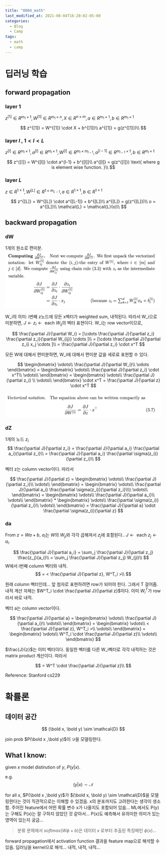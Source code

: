 ```yaml
---
title: "0804_math"
last_modified_at: 2021-08-04T16:20:02-05:00
categories:
  - Blog
  - Camp
tags:
  - math
  - camp
---
```

# 딥러닝 학습

## forward propagation
### layer 1

$z^{[1]}  \in R^{m_1 \times 1}, W^{[1]} \in R^{m_1 \times n}, X \in R^{n \times m}, a \in R^{m_1 \times 1}, b \in R^{m_1 \times 1}$

$$
         z^{[1]} = W^{[1]} \cdot X + b^{[1]}\\
         a^{[1]} = g(z^{[1]})\\
$$



### layer $l$ , $1 \lt l \lt L$

$z^{[l]} \in R^{m_l \times 1}, a^{[l]} \in R^{m_l \times 1},W^{[l]} \in R^{m_l \times m_{l-1}}, a^{[l-1]} \in R^{m_{l-1} \times 1}, b \in R^{m_l \times 1}$

$$
         z^{[l]} = W^{[l]} \cdot a^{l-1} + b^{[l]}\\
         a^{[l]} = g(z^{[l]}) \text{ where g is element wise function. }\\
$$

### layer $L$

$z \in R^{1 \times 1}, W^{[L]} \in R^{1 \times m_{L-1}}, a \in R^{1 \times 1}, b \in R^{1 \times 1}$

$$
         z^{[L]} = W^{[L]} \cdot a^{[L-1]} + b^{[L]}\\
         a^{[L]} = g(z^{[L]})\\
         o = a^{[L]}\\
         \mathcal{L} = \mathcal{L}(o)\\
$$



## backward propagation

### dW
1개의 원소로 편미분.
![](/assets/src/backprop/backprop1.png)

W_i의 의미: i번째 z노드에 모든 x벡터가 weighted sum, 내적된다. 따라서 W_i으로 미분하면, $J \leftarrow z_i \leftarrow \text{ each } W_{ij}$의 벡터 표현이다. W_i는 row vector이므로,

$$
    \frac{\partial J}{\partial W_i} = [\cdots \frac{\partial J}{\partial z_i} \frac{\partial z_i}{\partial W_{ij}} \cdots ]\\
    = [\cdots \frac{\partial J}{\partial z_i} x_j \cdots ]\\
    = \frac{\partial J}{\partial z_i} \cdot x^T
$$

모든 W에 대해서 편미분하면, W_i에 대해서 편미분 값을 세로료 표현할 수 있다.

$$
    \begin{bmatrix}
        \vdots\\
        \frac{\partial J}{\partial W_i}\\
        \vdots
    \end{bmatrix} = 
    \begin{bmatrix}
        \vdots\\
        \frac{\partial J}{\partial z_i} \cdot x^T\\
        \vdots\\
    \end{bmatrix} = 
      \begin{bmatrix}
        \vdots\\
        \frac{\partial J}{\partial z_i} \\
        \vdots\\
    \end{bmatrix} \cdot x^T = \frac{\partial J}{\partial z} \cdot x^T 
$$

![](/assets/src/backprop/backprop2.png)


### dZ
1개의 노드 $z_i$
$$
    \frac{\partial J}{\partial z_i} = \frac{\partial J}{\partial a_i} \frac{\partial a_i}{\partial z_i}\\
    = \frac{\partial J}{\partial a_i} \frac{\partial \sigma(z_i)}{\partial z_i}\\
$$

벡터 z는 column vector이다. 따라서 

$$
    \frac{\partial J}{\partial z} = \begin{bmatrix}
        \vdots\\
        \frac{\partial J}{\partial z_i}\\
        \vdots\\
    \end{bmatrix} = \begin{bmatrix}
        \vdots\\
        \frac{\partial J}{\partial a_i} \frac{\partial \sigma(z_i)}{\partial z_i}\\\\
        \vdots\\        
    \end{bmatrix} = \begin{bmatrix}
        \vdots\\
        \frac{\partial J}{\partial a_i}\\
        \vdots\\
    \end{bmatrix} * \begin{bmatrix}
        \vdots\\
        \frac{\partial \sigma(z_i)}{\partial z_i}\\
        \vdots\\
    \end{bmatrix} = \frac{\partial J}{\partial a} \odot \frac{\partial \sigma(z_i)}{\partial z}
$$

### da
From $z = W a + b$, $a_i$는 $W$의 $W_{ji}$와 각각 곱해져서 $z_j$에 포함된다.. $J \leftarrow \text{ each } z_j \leftarrow a_i$.

$$
    \frac{\partial J}{\partial a_i} = \sum_j \frac{\partial J}{\partial z_j} \frac{z_j}{a_i}\\
    = \sum_j \frac{\partial J}{\partial z_j} W_{ji}\\
$$
W에서 i번째 column 벡터와 내적.
$$
    = < \frac{\partial J}{\partial z}, W^T_i >\\
$$

원래 column 벡터인데... 앞 첨자로 표현하려면 row가 되어야 한다. 그래서 T 걸어줌. 내적 계산 자체는 $W^T_i \cdot \frac{\partial J}{\partial z}$이다. 이미 $W^T_i$가 row 라서 바로 내적. 

벡터 a는 column vector이다.

$$
    \frac{\partial J}{\partial a} = \begin{bmatrix}
        \vdots\\
        \frac{\partial J}{\partial a_i}\\
        \vdots\\
    \end{bmatrix} = \begin{bmatrix}
        \vdots\\
        < \frac{\partial J}{\partial z}, W^T_i >\\
        \vdots\\        
    \end{bmatrix} = \begin{bmatrix}
        \vdots\\
        W^T_i \cdot \frac{\partial J}{\partial z}\\
        \vdots\\
    \end{bmatrix}
$$

$\frac{J}{z}$는 이미 벡터이다. 동일한 벡터를 다른 W_i벡터로 각각 내적하는 것은 matrix product 계산이다. 따라서

$$
    = W^T \cdot \frac{\partial J}{\partial  z}\\
$$

Reference: Stanford cs229

# 확률론
## 데이터 공간
$$
    (\bold x, \bold y) \sim \mathcal{D}
$$

join prob $P(\bold x ,\bold y)$이 $\mathcal{D}$을 모델링한다. 

## What I know: 
given $x$ model distirution of $y$, $P(y|x)$.

e.g. 
$$
    (y|x) \sim \mathcal{N}
$$

for all $x$, $P(\bold x ,\bold y)$가 $(\bold x, \bold y) \sim \mathcal{D}$을 모델링한다는 것이 직관적으로는 이해할 수 있겠음. x의 분포까지도 고려한다는 생각이 생소 함. 주어진 feature에서 어떤 확률 변수 x가 나올지도 포함되어 있음... ML에서도 P(y)는 구해도 P(x)는 잘 구하지 않았던 것 같아서... P(x)도 예측해서 유의미한 의미가 있는 영역이 있는지 궁금...


> 분류 문제에서 $softmax(W\phi + b)$은 데이터 $x$ 로부터 추출된 특징패턴 $\phi(x)$...

forward propagation에서 activation function 결과을 feature map으로 해석할 수 있음. 딥러닝을 kernel으로 해석... 내적, 내적, 내적...